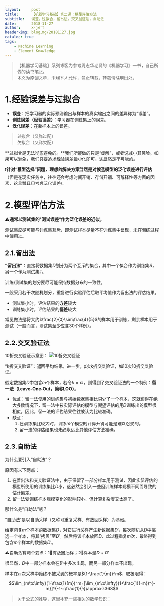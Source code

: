 ```yaml
---
layout:     post
title:      【机器学习基础】第二课：模型评估方法
subtitle:   误差，过拟合，留出法，交叉验证法，自助法
date:       2018-11-27
author:     x-jeff
header-img: blogimg/20181127.jpg
catalog: true
tags:
    - Machine Learning
    - Element Knowledge
---
```

>【机器学习基础】系列博客为参考周志华老师的《机器学习》一书，自己所做的读书笔记。  
>本文为原创文章，未经本人允许，禁止转载。转载请注明出处。

# 1.经验误差与过拟合

* **误差**：把学习器的实际预测输出与样本的真实输出之间的差异称为“误差”。
* **训练误差（经验误差）**：学习器在训练集上的误差。
* **泛化误差**：在新样本上的误差。

>过拟合（又称过配）  
>欠拟合（又称欠配）

**过拟合是无法彻底避免的。**我们所能做的只是“缓解”，或者说减小其风险。如果可以避免，我们只要追求经验误差最小化即可，这显然是不可能的。

❗️**针对“模型选择”问题，理想的解决方案当然是对候选模型的泛化误差进行评估**（但是在现实任务中，往往还会考虑时间开销、存储开销、可解释性等方面的因素，这里暂且只考虑泛化误差）。

# 2.模型评估方法

⚠️**通常以测试集的“测试误差”作为泛化误差的近似。**

测试集应尽可能与训练集互斥，即测试样本尽量不在训练集中出现，未在训练过程中使用过。

## 2.1.留出法

**“留出法”**：直接将数据集*D*划分为两个互斥的集合，其中一个集合作为训练集*S*，另一个作为测试集*T*。

训练/测试集的划分要尽可能保持数据分布的一致性。

一般采用若干次随机划分，重复进行实验评估后取平均值作为留出法的评估结果。

* 测试集小时，评估结果的**方差**较大
* 训练集小时，评估结果的**偏差**较大

常见做法是将大约$\frac{2}{3}\sim\frac{4}{5}$的样本用于训练，剩余样本用于测试（一般而言，测试集至少应含30个样例）。

## 2.2.交叉验证法
10折交叉验证示意图：
![10折交叉验证](https://ws2.sinaimg.cn/large/006tNbRwly1fxo3u4s7ctj30ru0dc0w3.jpg)

“k折交叉验证”：返回平均结果。进一步，p次k折交叉验证，如10次10折交叉验证。

假定数据集*D*中包含*m*个样本，若令$k=m$，则得到了交叉验证法的一个特例：**留一法（Leave-One-Out，简称LOO）**。

* 优点：留一法使用的训练集与初始数据集相比只少了一个样本，这就使得在绝大多数情况下，留一法中被实际评估的模型与期望评估的用*D*训练出的模型很相似。因此，留一法的评估结果往往被认为比较准确。
* 缺点：
	1. 在训练集比较大时，训练*m*个模型的计算开销可能是难以忍受的。
	2. 留一法的评估结果也未必永远比其他评估方法准确。

## 2.3.自助法
为什么要引入“自助法”？

原因有以下两点：

1. 在留出法和交叉验证法中，由于保留了一部分样本用于测试，因此实际评估的模型所使用的训练集比*D*小，这必然会引入一些因训练样本规模不同而导致的估计偏差。
2. 留一法受训练样本规模变化的影响较小，但计算复杂度又太高了。

那什么是“自助法”呢？

“自助法”是以自助采样（又称可重复采样、有放回采样）为基础。

给定包含*m*个样本的数据集*D*，对它进行采样产生新数据集$D'$，每次随机从*D*中挑选一个样本，将其“拷贝”至$D'$，然后将该样本放回*D*，此过程重复*m*次，最终得到包含*m*个样本的数据集$D'$。

⚠️自助法有两个要点：1⃣️有放回抽样；2⃣️样本量$D=D'$

很显然，*D*中一部分样本会在$D'$中多次出现，而另一部分样本不出现。

样本在*m*次采样中始终不被采到的概率是$(1-\frac{1}{m})^m$，取极限得：

$$\lim_{m\to\infty}(1-\frac{1}{m})^m=[\lim_{m\to\infty}(1+\frac{1}{-m})^{-m}]^{-1}=\frac{1}{e}\approx0.368$$

>关于公式的推导，这里补充一些相关的数学知识：
